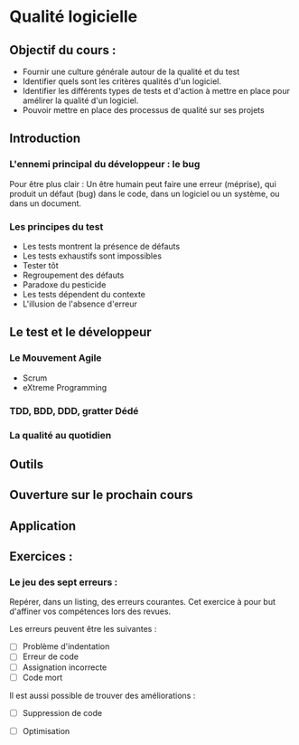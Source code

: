 # Qualité logicielle

## Objectif du cours : 

* Fournir une culture générale autour de la qualité et du test
* Identifier quels sont les critères qualités d'un logiciel.
* Identifier les différents types de tests et d'action à mettre en place pour amélirer la qualité d'un logiciel.
* Pouvoir mettre en place des processus de qualité sur ses projets


## Introduction

### L'ennemi principal du développeur : le bug

Pour être plus clair : Un être humain peut faire une erreur (méprise), qui produit un défaut (bug) dans le code, dans un logiciel ou un système, ou dans un document.

### Les principes du test

* Les tests montrent la présence de défauts
* Les tests exhaustifs sont impossibles
* Tester tôt
* Regroupement des défauts
* Paradoxe du pesticide
* Les tests dépendent du contexte
* L'illusion de l'absence d'erreur

## Le test et le développeur

### Le Mouvement Agile

* Scrum
* eXtreme Programming

### TDD, BDD, DDD, gratter Dédé

### La qualité au quotidien

## Outils

## Ouverture sur le prochain cours

## Application

## Exercices :

### Le jeu des sept erreurs : 

Repérer, dans un listing, des erreurs courantes. Cet exercice à pour but d'affiner vos compétences lors des revues. 

Les erreurs peuvent être les suivantes :

* [ ] Problème d'indentation
* [ ] Erreur de code
* [ ] Assignation incorrecte
* [ ] Code mort

Il est aussi possible de trouver des améliorations : 

* [ ] Suppression de code
* [ ] Optimisation






